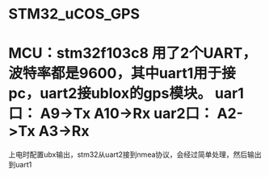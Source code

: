 # STM32_uCOS_GPS
MCU：stm32f103c8 
用了2个UART，波特率都是9600，其中uart1用于接pc，uart2接ublox的gps模块。
uar1口： A9->Tx A10->Rx
uar2口： A2->Tx A3->Rx
====================================================================
上电时配置ubx输出，stm32从uart2接到nmea协议，会经过简单处理，然后输出到uart1

